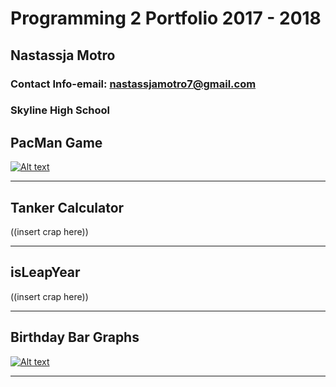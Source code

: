 # Programming 2 Portfolio 2017 - 2018
## Nastassja Motro
### Contact Info-email: [nastassjamotro7@gmail.com](mailto:nastassjamotro7@gmail.com)
### Skyline High School

## PacMan Game
[![Alt text](https://nastassjamotro.github.io/Programming-2-Portfolio/img/PacMan.png "PacMan Game")](https://natassjamotro.github.io/Programming-2-Portfolio/PacMan)

-----
## Tanker Calculator

((insert crap here))

-----
## isLeapYear

((insert crap here))

-----

## Birthday Bar Graphs
[![Alt text](https://nastassjamotro.github.io/Programming-2-Portfolio/img/BarGraphs.png)](https://natassjamotro.github.io/Programming-2-Portfolio/BarGraph)

-----

##


